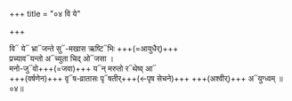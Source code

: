 +++
title = "०४ वि ये"

+++


वि᳓ ये᳓ भ्रा᳓जन्ते सु᳓-मखास ऋष्टि᳓भिः +++(=आयुधैर्)+++  
प्रच्याव᳓यन्तो अ᳓च्युता चिद् ओ᳓जसा ।  
मनो-जु᳓वो+++(=जवा)+++ य᳓न् मरुतो र᳓थेष्व् आ᳓  
+++(वर्षणेन)+++ वृ᳓ष-व्रातासः पृ᳓षतीर्+++(←पृष सेचने)+++ +++(अश्वीर्)+++ अ᳓युग्ध्वम् ॥ ०४॥

